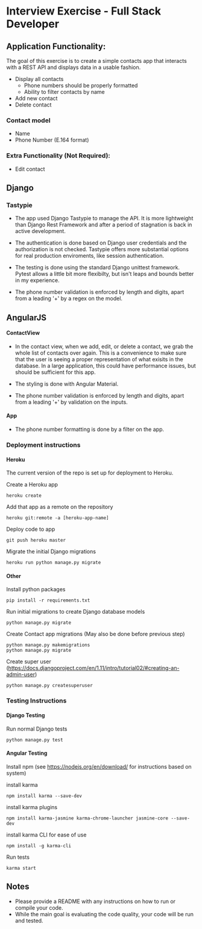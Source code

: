 # Interview Exercise - Full Stack Developer

## Application Functionality:

The goal of this exercise is to create a simple contacts app that interacts with a REST API and displays data in a usable fashion.

- Display all contacts
  - Phone numbers should be properly formatted
  - Ability to filter contacts by name
- Add new contact
- Delete contact

### Contact model

- Name
- Phone Number (E.164 format)


### Extra Functionality (Not Required):

- Edit contact



## Django
 
### Tastypie

- The app used Django Tastypie to manage the API. It is more lightweight than Django Rest Framework and after a period of stagnation is back in active development.

- The authentication is done based on Django user credentials and the authorization is not checked. Tastypie offers more substantial options for real production enviroments, like session authentication.

- The testing is done using the standard Django unittest framework. Pytest allows a little bit more flexibilty, but isn't leaps and bounds better in my experience.

- The phone number validation is enforced by length and digits, apart from a leading '+' by a regex on the model.

## AngularJS

#### ContactView

- In the contact view, when we add, edit, or delete a contact, we grab the whole list of contacts over again. This is a convenience to make sure that the user is seeing a proper representation of what exisits in the database. In a large application, this could have performance issues, but should be sufficient for this app.

- The styling is done with Angular Material. 

- The phone number validation is enforced by length and digits, apart from a leading '+' by validation on the inputs.

#### App

- The phone number formatting is done by a filter on the app.

### Deployment instructions 

#### Heroku

The current version of the repo is set up for deployment to Heroku.

Create a Heroku app

    heroku create

Add that app as a remote on the repository

    heroku git:remote -a [heroku-app-name]

Deploy code to app

    git push heroku master

Migrate the initial Django migrations

    heroku run python manage.py migrate


#### Other

Install python packages

    pip install -r requirements.txt
    
Run initial migrations to create Django database models

    python manage.py migrate
    
Create Contact app migrations (May also be done before previous step)

    python manage.py makemigrations
    python manage.py migrate
    
Create super user 
(https://docs.djangoproject.com/en/1.11/intro/tutorial02/#creating-an-admin-user)

    python manage.py createsuperuser
    
    

    
### Testing Instructions

#### Django Testing
Run normal Django tests

    python manage.py test
    
#### Angular Testing  
Install npm (see https://nodejs.org/en/download/ for instructions based on system)

install karma

    npm install karma --save-dev
    
install karma plugins

    npm install karma-jasmine karma-chrome-launcher jasmine-core --save-dev

install karma CLI for ease of use

    npm install -g karma-cli
    
Run tests

    karma start
    
    
    
    

## Notes

* Please provide a README with any instructions on how to run or compile your code.
* While the main goal is evaluating the code quality, your code will be run and tested.

